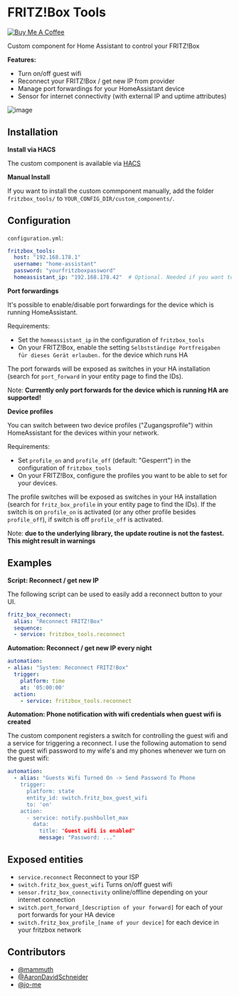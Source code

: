 # FRITZ!Box Tools

<a href="https://www.buymeacoffee.com/mammuth" target="_blank"><img src="https://bmc-cdn.nyc3.digitaloceanspaces.com/BMC-button-images/custom_images/orange_img.png" alt="Buy Me A Coffee" style="height: auto !important;width: auto !important;" ></a>

Custom component for Home Assistant to control your FRITZ!Box

**Features:**

- Turn on/off guest wifi
- Reconnect your FRITZ!Box / get new IP from provider
- Manage port forwardings for your HomeAssistant device
- Sensor for internet connectivity (with external IP and uptime attributes)

![image](https://user-images.githubusercontent.com/3121306/64920971-d42cb000-d7bd-11e9-8bdf-a21c7ea93c58.png)


## Installation

**Install via HACS**

The custom component is available via [HACS](https://github.com/custom-components/hacs)

**Manual Install**

If you want to install the custom commponent manually, add the folder `fritzbox_tools/` to `YOUR_CONFIG_DIR/custom_components/`.

## Configuration

`configuration.yml`:
```yaml
fritzbox_tools:
  host: "192.168.178.1"
  username: "home-assistant"
  password: "yourfritzboxpassword"
  homeassistant_ip: "192.168.178.42"  # Optional. Needed if you want to control port forwardings for the device running HomeAssistant
```

**Port forwardings**

It's possible to enable/disable port forwardings for the device which is running HomeAssistant.

Requirements:
- Set the `homeassistant_ip` in the configuration of `fritzbox_tools`
- On your FRITZ!Box, enable the setting `Selbstständige Portfreigaben für dieses Gerät erlauben.` for the device which runs HA

The port forwards will be exposed as switches in your HA installation (search for `port_forward` in your entity page to find the IDs).

Note: **Currently only port forwards for the device which is running HA are supported!**

**Device profiles**

You can switch between two device profiles ("Zugangsprofile") within HomeAssistant for the devices within your network.

Requirements:
- Set `profile_on` and `profile_off` (default: "Gesperrt") in the configuration of `fritzbox_tools`
- On your FRITZ!Box, configure the profiles you want to be able to set for your devices.

The profile switches will be exposed as switches in your HA installation (search for `fritz_box_profile` in your entity page to find the IDs). If the switch is on `profile_on` is activated (or any other profile besides `profile_off`), if switch is off `profile_off` is activated.

Note: **due to the underlying library, the update routine is not the fastest. This might result in warnings**

## Examples
**Script: Reconnect / get new IP**

The following script can be used to easily add a reconnect button to your UI.

```yaml
fritz_box_reconnect:
  alias: "Reconnect FRITZ!Box"
  sequence:
  - service: fritzbox_tools.reconnect
```

**Automation: Reconnect / get new IP every night**

```yaml
automation:
- alias: "System: Reconnect FRITZ!Box"
  trigger:
    platform: time
    at: '05:00:00'
  action:
    - service: fritzbox_tools.reconnect
```

**Automation: Phone notification with wifi credentials when guest wifi is created**

The custom component registers a switch for controlling the guest wifi and a service for triggering a reconnect. I use the following automation to send the guest wifi password to my wife's and my phones whenever we turn on the guest wifi:
```yaml
automation:
  - alias: "Guests Wifi Turned On -> Send Password To Phone
    trigger:
      platform: state
      entity_id: switch.fritz_box_guest_wifi
      to: 'on'
    action:
      - service: notify.pushbullet_max
        data:
          title: "Guest wifi is enabled"
          message: "Password: ..."
```


## Exposed entities

- `service.reconnect`  Reconnect to your ISP
- `switch.fritz_box_guest_wifi`  Turns on/off guest wifi
- `sensor.fritz_box_connectivity`  online/offline depending on your internet connection
- `switch.port_forward_[description of your forward]` for each of your port forwards for your HA device
- `switch.fritz_box_profile_[name of your device]` for each device in your fritzbox network


## Contributors

- [@mammuth](http://github.com/mammuth)
- [@AaronDavidSchneider](http://github.com/AaronDavidSchneider)
- [@jo-me](http://github.com/jo-me)
